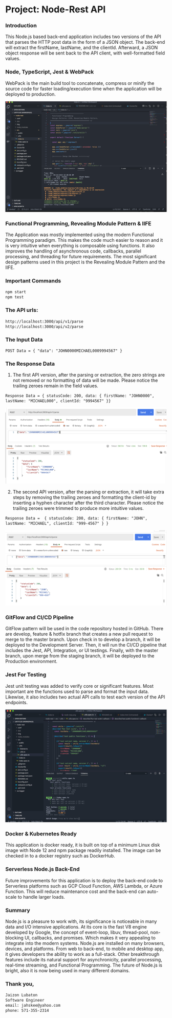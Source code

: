 # Project: Node-Rest API

### Introduction

  This Node.js based back-end application includes two versions of the API that parses the HTTP post data in the form of a JSON object. The back-end will extract the firstName, lastName, and the clientId. Afterward, a JSON object response will be sent back to the API client, with well-formatted field values.

### Node, TypeScript, Jest & WebPack

  WebPack is the main build tool to concatenate, compress or minify the source code for faster loading/execution time when the application will be deployed to production.

  ![npm start](https://github.com/jahskee2/node-rest/blob/master/img/webpack-npm-start.png?raw=true)

### Functional Programming, Revealing Module Pattern & IIFE

  The Application was mostly implemented using the modern Functional Programming paradigm. This makes the code much easier to reason and it is very intuitive when everything is composable using functions. It also improves the handling of asynchronous code, callbacks, parallel processing, and threading for future requirements. The most significant design patterns used in this project is the Revealing Module Pattern and the IIFE.

### Important Commands

  ```
  npm start
  npm test
  ```

### The API urls:

  ```
  http://localhost:3000/api/v1/parse
  http://localhost:3000/api/v2/parse
  ```

### The Input Data

  ```
  POST Data = { "data": "JOHN0000MICHAEL0009994567" }
  ```

### The Response Data

  1. The first API version, after the parsing or extraction, the zero strings are not removed or no formatting of data will be made. Please notice the trailing zeroes remain in the field values.

  ```
  Response Data = { statusCode: 200, data: { firstName: "JOHN0000", lastName: "MICHAEL000", clientId: "9994567" }}
  ``` 

  ![api v1](https://github.com/jahskee2/node-rest/blob/master/img/postmant-run-v1.png?raw=true)

  2. The second API version, after the parsing or extraction, it will take extra steps by removing the trailing zeroes and formatting the client-id by inserting a hyphen character after the third character. Please notice the trailing zeroes were trimmed to produce more intuitive values.

  ```
  Response Data =  { statusCode: 200, data: { firstName: "JOHN", lastName: "MICHAEL", clientId: "999-4567" } }
  ``` 
  ![api v2](https://github.com/jahskee2/node-rest/blob/master/img/postmant-run-v2.png?raw=true)

### GitFlow and CI/CD Pipeline

  GitFlow pattern will be used in the code repository hosted in GitHub. There are develop, feature & hotfix branch that creates a new pull request to merge to the master branch. Upon check in to develop a branch, it will be deployed to the Development Server. Then, it will run the CI/CD pipeline that includes the Jest, API, Integration, or UI testings. Finally, with the master branch, upon merge from the staging branch, it will be deployed to the Production environment.

### Jest For Testing 
   
  Jest unit testing was added to verify core or significant features. Most important are the functions used to parse and format the input data. Likewise, it also includes two actual API calls to test each version of the API endpoints.

  ![jest test](https://github.com/jahskee2/node-rest/blob/develop/img/npm-run-test.jpg?raw=true)
  
### Docker & Kubernetes Ready

  This application is docker ready, it is built on top of a minimum Linux disk image with Node 12 and npm package readily installed. The image can be checked in to a docker registry such as DockerHub.

### Serverless Node.js Back-End
   
  Future improvements for this application is to deploy the back-end code to Serverless platforms such as GCP Cloud Function, AWS Lambda, or Azure Function. This will reduce maintenance cost and the back-end can auto-scale to handle
  larger loads.

### Summary

  Node.js is a pleasure to work with, its significance is noticeable in many data and I/O intensive applications. At its core is the fast V8 engine developed by Google, the concept of event-loop, libuv, thread-pool, non-blocking UI, callbacks, and promises. Which makes it very appealing to integrate into the modern systems. Node.js are installed on many browsers, devices, and platforms. From web to back-end, to mobile and desktop app, it gives developers the ability to work as a full-stack. Other breakthrough features include its natural support for asynchronicity, parallel processing, real-time streaming, and Functional Programming. The future of Node.js is bright, also it is now being used in many different domains.



### Thank you,
```
Jaizon Lubaton
Software Engineer
email: jahskee@yahoo.com
phone: 571-355-2314
```
